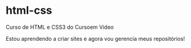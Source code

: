 # html-css
 Curso de HTML e CSS3 do Cursoem Video

Estou aprendendo a criar sites e agora vou gerencia meus
repositórios!